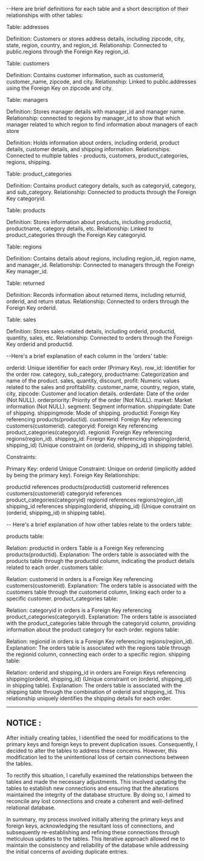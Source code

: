 

--Here are brief definitions for each table and a short description of their relationships with other tables:

Table: addresses

Definition: Customers or stores address details, including zipcode, city, state, region, country, and region_id.
Relationship: Connected to public.regions through the Foreign Key region_id.

Table: customers

Definition: Contains customer information, such as customerid, customer_name, zipcode, and city.
Relationship: Linked to public.addresses using the Foreign Key on zipcode and city.

Table: managers

Definition: Stores manager details with manager_id and manager name.
Relationship: connected to regions by  manager_id to show that which manager  related to which region to find information about managers of each store 



Definition: Holds information about orders, including orderid, product details, customer details, and shipping information.
Relationships: Connected to multiple tables - products, customers, product_categories, regions, shipping.


Table: product_categories

Definition: Contains product category details, such as categoryid, category, and sub_category.
Relationship: Connected to products through the Foreign Key categoryid.


Table: products

Definition: Stores information about products, including productid, productname, category details, etc.
Relationship: Linked to product_categories through the Foreign Key categoryid.


Table: regions

Definition: Contains details about regions, including region_id, region name, and manager_id.
Relationship: Connected to managers through the Foreign Key manager_id.

Table: returned

Definition: Records information about returned items, including returnid, orderid, and return status.
Relationship: Connected to orders through the Foreign Key orderid.


Table: sales

Definition: Stores sales-related details, including orderid, productid, quantity, sales, etc.
Relationship: Connected to orders through the Foreign Key orderid and productid.


--Here's a brief explanation of each column in the 'orders' table:

orderid: Unique identifier for each order (Primary Key).
row_id: Identifier for the order row.
category, sub_category, productname: Categorization and name of the product.
sales, quantity, discount, profit: Numeric values related to the sales and profitability.
customer_name, country, region, state, city, zipcode: Customer and location details.
orderdate: Date of the order (Not NULL).
orderpriority: Priority of the order (Not NULL).
market: Market information (Not NULL).
segment: Segment information.
shippingdate: Date of shipping.
shippingmode: Mode of shipping.
productid: Foreign Key referencing products(productid).
customerid: Foreign Key referencing customers(customerid).
categoryid: Foreign Key referencing product_categories(categoryid).
regionid: Foreign Key referencing regions(region_id).
shipping_id: Foreign Key referencing shipping(orderid, shipping_id) (Unique constraint on (orderid, shipping_id) in shipping table).

Constraints:

Primary Key: orderid
Unique Constraint: Unique on orderid (implicitly added by being the primary key).
Foreign Key Relationships:

productid references products(productid)
customerid references customers(customerid)
categoryid references product_categories(categoryid)
regionid references regions(region_id)
shipping_id references shipping(orderid, shipping_id) (Unique constraint on (orderid, shipping_id) in shipping table).

-- Here's a brief explanation of how other tables relate to the orders table:

products table:

Relation: productid in orders Table is a Foreign Key referencing products(productid).
Explanation: The orders table is associated with the products table through the productid column, indicating the product details related to each order.
customers table:

Relation: customerid in orders is a Foreign Key referencing customers(customerid).
Explanation: The orders table is associated with the customers table through the customerid column, linking each order to a specific customer.
product_categories table:

Relation: categoryid in orders is a Foreign Key referencing product_categories(categoryid).
Explanation: The orders table is associated with the product_categories table through the categoryid column, providing information about the product category for each order.
regions table:

Relation: regionid in orders is a Foreign Key referencing regions(region_id).
Explanation: The orders table is associated with the regions table through the regionid column, connecting each order to a specific region.
shipping table:

Relation: orderid and shipping_id in orders are Foreign Keys referencing shipping(orderid, shipping_id) (Unique constraint on (orderid, shipping_id) in shipping table).
Explanation: The orders table is associated with the shipping table through the combination of orderid and shipping_id. This relationship uniquely identifies the shipping details for each order.	 

-----------
NOTICE : 
----------
After initially creating tables, I identified the need for modifications to the primary keys and foreign keys to prevent duplication issues. Consequently, I decided to alter the tables to address these concerns. However, this modification led to the unintentional loss of certain connections between the tables.

To rectify this situation, I carefully examined the relationships between the tables and made the necessary adjustments. This involved updating the tables to establish new connections and ensuring that the alterations maintained the integrity of the database structure. By doing so, I aimed to reconcile any lost connections and create a coherent and well-defined relational database.

In summary, my process involved initially altering the primary keys and foreign keys, acknowledging the resultant loss of connections, and subsequently re-establishing and refining these connections through meticulous updates to the tables. This iterative approach allowed me to maintain the consistency and reliability of the database while addressing the initial concerns of avoiding duplicate entries.

